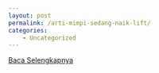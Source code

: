 ```yaml
---
layout: post
permalink: /arti-mimpi-sedang-naik-lift/
categories:
    - Uncategorized
---
```


[Baca Selengkapnya](/08)